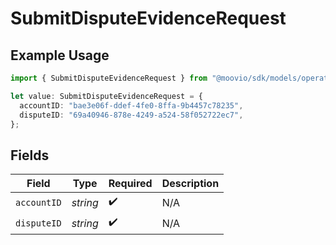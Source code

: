 # SubmitDisputeEvidenceRequest

## Example Usage

```typescript
import { SubmitDisputeEvidenceRequest } from "@moovio/sdk/models/operations";

let value: SubmitDisputeEvidenceRequest = {
  accountID: "bae3e06f-ddef-4fe0-8ffa-9b4457c78235",
  disputeID: "69a40946-878e-4249-a524-58f052722ec7",
};
```

## Fields

| Field              | Type               | Required           | Description        |
| ------------------ | ------------------ | ------------------ | ------------------ |
| `accountID`        | *string*           | :heavy_check_mark: | N/A                |
| `disputeID`        | *string*           | :heavy_check_mark: | N/A                |